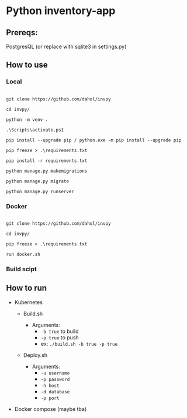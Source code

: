 # Python inventory-app

## Prereqs:

PostgresQL (or replace with sqlite3 in settings.py)

## How to use

### Local

```

git clone https://github.com/dahol/invpy

cd invpy/

python -m venv .

.\Scripts\activate.ps1

pip install --upgrade pip / python.exe -m pip install --upgrade pip

pip freeze > .\requirements.txt

pip install -r requirements.txt

python manage.py makemigrations

python manage.py migrate

python manage.py runserver

```

### Docker

```

git clone https://github.com/dahol/invpy

cd invpy/

pip freeze > .\requirements.txt

run docker.sh

```

### Build scipt

## How to run

- Kubernetes

  - Build.sh

    - Arguments:
      - `-b true` to build
      - `-p true` to push
      - ex: `./build.sh -b true -p true`

  - Deploy.sh

    - Arguments:
      - `-u username`
      - `-p password`
      - `-h host`
      - `-d database`
      - `-p port`

- Docker compose (maybe tba)
